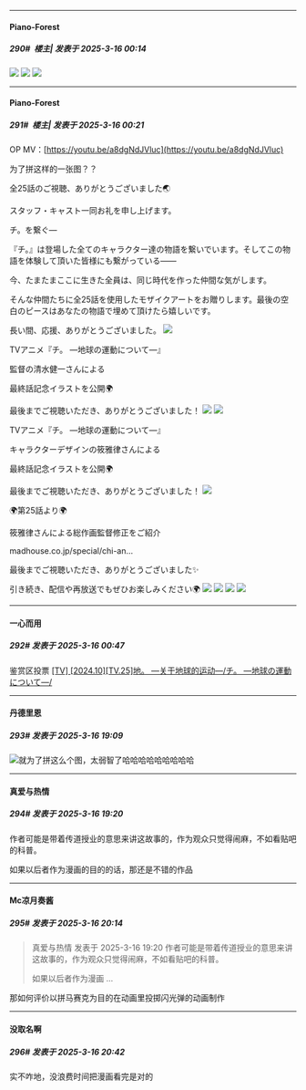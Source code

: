 ﻿
*****

####  Piano-Forest  
##### 290#         楼主| 发表于 2025-3-16 00:14

<img src="https://p.sda1.dev/22/b3409dbd86ebce9e6cb72fdd820e8bd8/20250316_001048.jpg" referrerpolicy="no-referrer">
<img src="https://p.sda1.dev/22/45be33a6165e3a07c7fe7a0ed7ef95e0/20250316_001054.jpg" referrerpolicy="no-referrer">
<img src="https://p.sda1.dev/22/9fb28b7fec5a52c96b339db7e1edbc7b/20250316_001059.jpg" referrerpolicy="no-referrer">


*****

####  Piano-Forest  
##### 291#         楼主| 发表于 2025-3-16 00:21

OP MV：[https://youtu.be/a8dgNdJVluc](https://youtu.be/a8dgNdJVluc)

为了拼这样的一张图？？

全25話のご視聴、ありがとうございました🌏

スタッフ・キャスト一同お礼を申し上げます。

チ。を繋ぐ―

『チ。』は登場した全てのキャラクター達の物語を繋いでいます。そしてこの物語を体験して頂いた皆様にも繋がっている――

今、たまたまここに生きた全員は、同じ時代を作った仲間な気がします。

そんな仲間たちに全25話を使用したモザイクアートをお贈りします。最後の空白のピースはあなたの物語で埋めて頂けたら嬉しいです。

長い間、応援、ありがとうございました。
<img src="https://p.sda1.dev/22/5815a9d1e7290e6a94c55c54781885c7/20250316_001138.jpg" referrerpolicy="no-referrer">

TVアニメ『チ。 ―地球の運動について―』

監督の清水健一さんによる

最終話記念イラストを公開🌍️

最後までご視聴いただき、ありがとうございました！
<img src="https://p.sda1.dev/22/e9ef3992189fbc40081f937b7681508c/20250316_001156.jpg" referrerpolicy="no-referrer">
<img src="https://p.sda1.dev/22/899ed59a1fc950a5391a4ccbf82f94f0/20250316_001218.jpg" referrerpolicy="no-referrer">

TVアニメ『チ。 ―地球の運動について―』

キャラクターデザインの筱雅律さんによる

最終話記念イラストを公開🌍️

最後までご視聴いただき、ありがとうございました！
<img src="https://p.sda1.dev/22/b27499f18333b46835224d7917caacbd/20250316_001222.jpg" referrerpolicy="no-referrer">

🌍️第25話より🌍️

筱雅律さんによる総作画監督修正をご紹介

madhouse.co.jp/special/chi-an…

最後までご視聴いただき、ありがとうございました✨

引き続き、配信や再放送でもぜひお楽しみください🌍️
<img src="https://p.sda1.dev/22/37dbf220f94cad8e805331374879a443/20250316_001230.jpg" referrerpolicy="no-referrer">
<img src="https://p.sda1.dev/22/02ba3fc4002931aed0fdc36701fe60d2/20250316_001231.jpg" referrerpolicy="no-referrer">
<img src="https://p.sda1.dev/22/65389811c2bc634e51e50f2210ef3fd3/20250316_001233.jpg" referrerpolicy="no-referrer">
<img src="https://p.sda1.dev/22/5f3a2e74bb5c28ebf1089f43d39843b3/20250316_001234.jpg" referrerpolicy="no-referrer">


*****

####  一心而用  
##### 292#       发表于 2025-3-16 00:47

鉴赏区投票
[[TV] [2024.10][TV.25]地。 ―关于地球的运动―/チ。 ―地球の運動について―/](https://bbs.saraba1st.com/2b/thread-2250020-1-1.html)


*****

####  丹德里恩  
##### 293#       发表于 2025-3-16 19:09

<img src="https://static.saraba1st.com/image/smiley/face2017/037.png" referrerpolicy="no-referrer">就为了拼这么个图，太弱智了哈哈哈哈哈哈哈哈哈


*****

####  真爱与热情  
##### 294#       发表于 2025-3-16 19:20

作者可能是带着传道授业的意思来讲这故事的，作为观众只觉得闹麻，不如看贴吧的科普。

如果以后者作为漫画的目的的话，那还是不错的作品


*****

####  Mc凉月奏酱  
##### 295#       发表于 2025-3-16 20:14

<blockquote>真爱与热情 发表于 2025-3-16 19:20
作者可能是带着传道授业的意思来讲这故事的，作为观众只觉得闹麻，不如看贴吧的科普。

如果以后者作为漫画 ...</blockquote>
那如何评价以拼马赛克为目的在动画里投掷闪光弹的动画制作


*****

####  没取名啊  
##### 296#       发表于 2025-3-16 20:42

实不咋地，没浪费时间把漫画看完是对的

